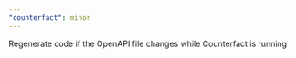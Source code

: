 ```yaml
---
"counterfact": minor
---
```


Regenerate code if the OpenAPI file changes while Counterfact is running

